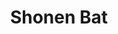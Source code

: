 ---
layout: autor
title: Shonen Bat
posicion: Editor
generosAutor: Cómic
paisAutor: Perú
imagenAutor:
---